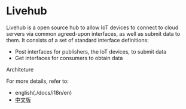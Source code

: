 # Livehub

Livehub is a open source hub to allow IoT devices to connect to cloud servers via common agreed-upon interfaces, as well as submit data to them. It consists of a set of standard interface definitions:
- Post interfaces for publishers, the IoT devices, to submit data
- Get interfaces for consumers to obtain data

Architeture


For more details, refer to:
* english(./docs/i18n/en)
* [中文版](./docs/i18n/zh)

